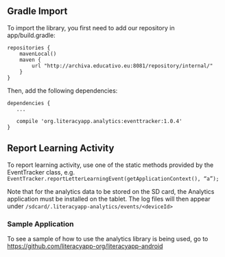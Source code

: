 ## Gradle Import

To import the library, you first need to add our repository in app/build.gradle:

```
repositories {
    mavenLocal()
    maven {
        url "http://archiva.educativo.eu:8081/repository/internal/"
    }
}
```

Then, add the following dependencies:

```
dependencies {
   ...

   compile 'org.literacyapp.analytics:eventtracker:1.0.4'
}
```

## Report Learning Activity

To report learning activity, use one of the static methods provided by the EventTracker class, e.g. `EventTracker.reportLetterLearningEvent(getApplicationContext(), “a”);`

Note that for the analytics data to be stored on the SD card, the Analytics application must be installed on the tablet. The log files will then appear under `/sdcard/.literacyapp-analytics/events/<deviceId>`

### Sample Application

To see a sample of how to use the analytics library is being used, go to https://github.com/literacyapp-org/literacyapp-android
